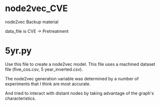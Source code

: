 # node2vec_CVE

node2vec Backup material

data_file is CVE -> Pretreatment

# 5yr.py
Use this file to create a node2vec model.
This file uses a machined dataset file (five_cos.csv, 5 year_inverted.csv).

The node2vec generation variable was determined by a number of experiments that I think are most accurate.

And tried to interact with distant nodes by taking advantage of the graph's characteristics.

#
